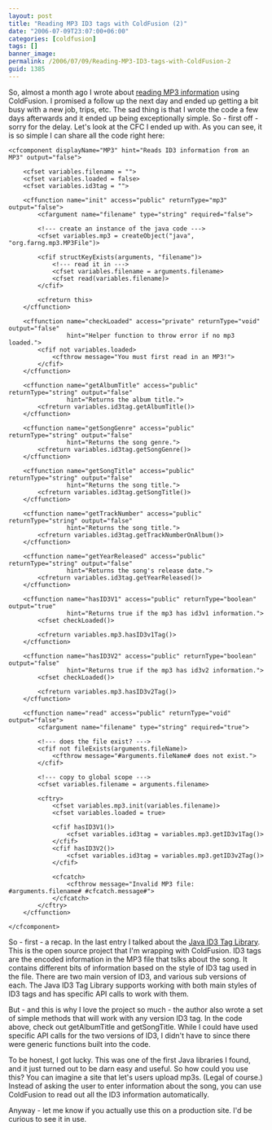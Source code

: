 ```yaml
---
layout: post
title: "Reading MP3 ID3 tags with ColdFusion (2)"
date: "2006-07-09T23:07:00+06:00"
categories: [coldfusion]
tags: []
banner_image: 
permalink: /2006/07/09/Reading-MP3-ID3-tags-with-ColdFusion-2
guid: 1385
---
```


So, almost a month ago I wrote about <a href="http://ray.camdenfamily.com/index.cfm/2006/6/13/Reading-MP3-ID3-tags-with-ColdFusion">reading  MP3 information</a> using ColdFusion. I promised a follow up the next day and ended up getting a bit busy with a new job, trips, etc. The sad thing is that I wrote the code a few days afterwards and it ended up being exceptionally simple. So - first off - sorry for the delay. Let's look at the CFC I ended up with. As you can see, it is so simple I can share all the code right here:
<!--more-->

<pre><code class="language-markup">&lt;cfcomponent displayName="MP3" hint="Reads ID3 information from an MP3" output="false"&gt;

	&lt;cfset variables.filename = ""&gt;
	&lt;cfset variables.loaded = false&gt;
	&lt;cfset variables.id3tag = ""&gt;
	
	&lt;cffunction name="init" access="public" returnType="mp3" output="false"&gt;
		&lt;cfargument name="filename" type="string" required="false"&gt;
		
		&lt;!--- create an instance of the java code ---&gt;
		&lt;cfset variables.mp3 = createObject("java", "org.farng.mp3.MP3File")&gt;

		&lt;cfif structKeyExists(arguments, "filename")&gt;
			&lt;!--- read it in ---&gt;
			&lt;cfset variables.filename = arguments.filename&gt;
			&lt;cfset read(variables.filename)&gt;			
		&lt;/cfif&gt;
		
		&lt;cfreturn this&gt;
	&lt;/cffunction&gt;
	
	&lt;cffunction name="checkLoaded" access="private" returnType="void" output="false"
				hint="Helper function to throw error if no mp3 loaded."&gt;
		&lt;cfif not variables.loaded&gt;
			&lt;cfthrow message="You must first read in an MP3!"&gt;
		&lt;/cfif&gt;
	&lt;/cffunction&gt;

	&lt;cffunction name="getAlbumTitle" access="public" returnType="string" output="false"
				hint="Returns the album title."&gt;
		&lt;cfreturn variables.id3tag.getAlbumTitle()&gt;
	&lt;/cffunction&gt;

	&lt;cffunction name="getSongGenre" access="public" returnType="string" output="false"
				hint="Returns the song genre."&gt;
		&lt;cfreturn variables.id3tag.getSongGenre()&gt;
	&lt;/cffunction&gt;
	
	&lt;cffunction name="getSongTitle" access="public" returnType="string" output="false"
				hint="Returns the song title."&gt;
		&lt;cfreturn variables.id3tag.getSongTitle()&gt;
	&lt;/cffunction&gt;

	&lt;cffunction name="getTrackNumber" access="public" returnType="string" output="false"
				hint="Returns the song title."&gt;
		&lt;cfreturn variables.id3tag.getTrackNumberOnAlbum()&gt;
	&lt;/cffunction&gt;

	&lt;cffunction name="getYearReleased" access="public" returnType="string" output="false"
				hint="Returns the song's release date."&gt;
		&lt;cfreturn variables.id3tag.getYearReleased()&gt;
	&lt;/cffunction&gt;
	
	&lt;cffunction name="hasID3V1" access="public" returnType="boolean" output="true"
				hint="Returns true if the mp3 has id3v1 information."&gt;
		&lt;cfset checkLoaded()&gt;

		&lt;cfreturn variables.mp3.hasID3v1Tag()&gt;
	&lt;/cffunction&gt;

	&lt;cffunction name="hasID3V2" access="public" returnType="boolean" output="false"
				hint="Returns true if the mp3 has id3v2 information."&gt;
		&lt;cfset checkLoaded()&gt;
		
		&lt;cfreturn variables.mp3.hasID3v2Tag()&gt;
	&lt;/cffunction&gt;
	
	&lt;cffunction name="read" access="public" returnType="void" output="false"&gt;
		&lt;cfargument name="filename" type="string" required="true"&gt;

		&lt;!--- does the file exist? ---&gt;	
		&lt;cfif not fileExists(arguments.fileName)&gt;
			&lt;cfthrow message="#arguments.fileName# does not exist."&gt;
		&lt;/cfif&gt;

		&lt;!--- copy to global scope ---&gt;
		&lt;cfset variables.filename = arguments.filename&gt;
		
		&lt;cftry&gt;
			&lt;cfset variables.mp3.init(variables.filename)&gt;
			&lt;cfset variables.loaded = true&gt;
			
			&lt;cfif hasID3V1()&gt;
				&lt;cfset variables.id3tag = variables.mp3.getID3v1Tag()&gt;
			&lt;/cfif&gt;
			&lt;cfif hasID3V2()&gt;
				&lt;cfset variables.id3tag = variables.mp3.getID3v2Tag()&gt;
			&lt;/cfif&gt;
			
			&lt;cfcatch&gt;
				&lt;cfthrow message="Invalid MP3 file: #arguments.filename# #cfcatch.message#"&gt;
			&lt;/cfcatch&gt;
		&lt;/cftry&gt;
	&lt;/cffunction&gt;
	
&lt;/cfcomponent&gt;
</code></pre>

So - first - a recap. In the last entry I talked about the <a href="http://javamusictag.sourceforge.net/">Java ID3 Tag Library</a>. This is the open source project that I'm wrapping with ColdFusion. ID3 tags are the encoded information in the MP3 file that tslks about the song. It contains different bits of information based on the style of ID3 tag used in the file. There are two main version of ID3, and various sub versions of each. The Java ID3 Tag Library supports working with both main styles of ID3 tags and has specific API calls to work with them.

But - and this is why I love the project so much - the author also wrote a set of simple methods that will work with any version ID3 tag. In the code above, check out getAlbumTitle and getSongTitle. While I could have used specific API calls for the two versions of ID3, I didn't have to since there were generic functions built into the code. 

To be honest, I got lucky. This was one of the first Java libraries I found, and it just turned out to be darn easy and useful. So how could you use this? You can imagine a site that let's users upload mp3s. (Legal of course.) Instead of asking the user to enter information about the song, you can use ColdFusion to read out all the ID3 information automatically. 

Anyway - let me know if you actually use this on a production site. I'd be curious to see it in use.